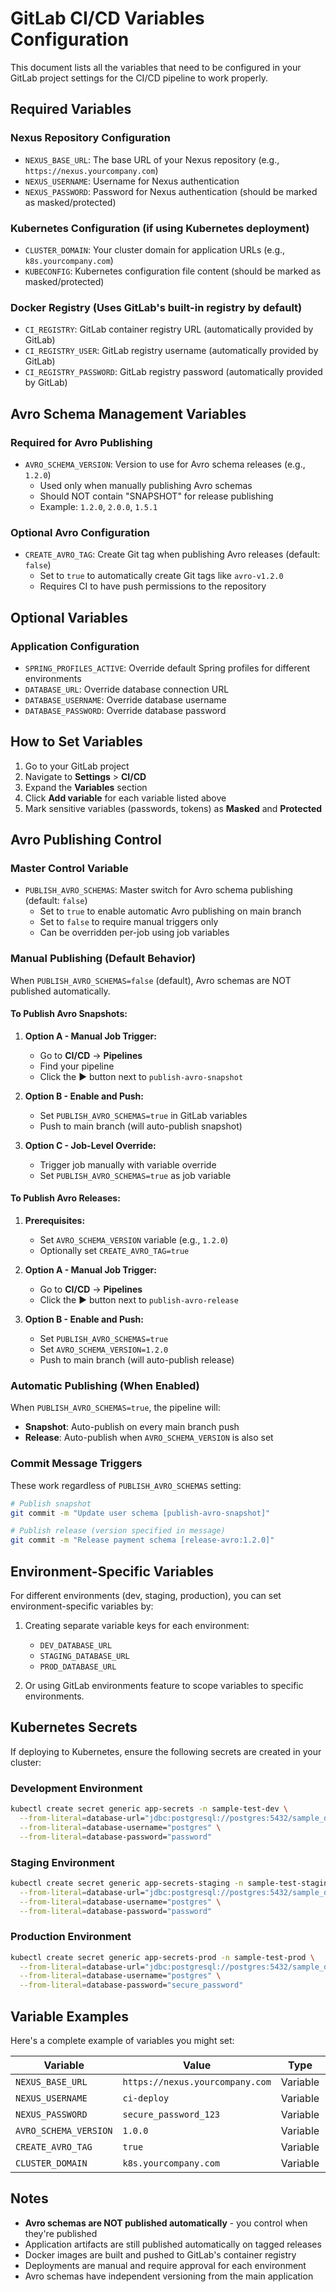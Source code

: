 # GitLab CI/CD Variables Configuration

This document lists all the variables that need to be configured in your GitLab project settings for the CI/CD pipeline to work properly.

## Required Variables

### Nexus Repository Configuration
- `NEXUS_BASE_URL`: The base URL of your Nexus repository (e.g., `https://nexus.yourcompany.com`)
- `NEXUS_USERNAME`: Username for Nexus authentication
- `NEXUS_PASSWORD`: Password for Nexus authentication (should be marked as masked/protected)

### Kubernetes Configuration (if using Kubernetes deployment)
- `CLUSTER_DOMAIN`: Your cluster domain for application URLs (e.g., `k8s.yourcompany.com`)
- `KUBECONFIG`: Kubernetes configuration file content (should be marked as masked/protected)

### Docker Registry (Uses GitLab's built-in registry by default)
- `CI_REGISTRY`: GitLab container registry URL (automatically provided by GitLab)
- `CI_REGISTRY_USER`: GitLab registry username (automatically provided by GitLab)
- `CI_REGISTRY_PASSWORD`: GitLab registry password (automatically provided by GitLab)

## Avro Schema Management Variables

### Required for Avro Publishing
- `AVRO_SCHEMA_VERSION`: Version to use for Avro schema releases (e.g., `1.2.0`)
  - Used only when manually publishing Avro schemas
  - Should NOT contain "SNAPSHOT" for release publishing
  - Example: `1.2.0`, `2.0.0`, `1.5.1`

### Optional Avro Configuration
- `CREATE_AVRO_TAG`: Create Git tag when publishing Avro releases (default: `false`)
  - Set to `true` to automatically create Git tags like `avro-v1.2.0`
  - Requires CI to have push permissions to the repository

## Optional Variables

### Application Configuration
- `SPRING_PROFILES_ACTIVE`: Override default Spring profiles for different environments
- `DATABASE_URL`: Override database connection URL
- `DATABASE_USERNAME`: Override database username
- `DATABASE_PASSWORD`: Override database password

## How to Set Variables

1. Go to your GitLab project
2. Navigate to **Settings** > **CI/CD**
3. Expand the **Variables** section
4. Click **Add variable** for each variable listed above
5. Mark sensitive variables (passwords, tokens) as **Masked** and **Protected**

## Avro Publishing Control

### Master Control Variable
- `PUBLISH_AVRO_SCHEMAS`: Master switch for Avro schema publishing (default: `false`)
  - Set to `true` to enable automatic Avro publishing on main branch
  - Set to `false` to require manual triggers only
  - Can be overridden per-job using job variables

### Manual Publishing (Default Behavior)
When `PUBLISH_AVRO_SCHEMAS=false` (default), Avro schemas are NOT published automatically.

#### To Publish Avro Snapshots:
1. **Option A - Manual Job Trigger:**
   - Go to **CI/CD** → **Pipelines**
   - Find your pipeline 
   - Click the ▶️ button next to `publish-avro-snapshot`

2. **Option B - Enable and Push:**
   - Set `PUBLISH_AVRO_SCHEMAS=true` in GitLab variables
   - Push to main branch (will auto-publish snapshot)

3. **Option C - Job-Level Override:**
   - Trigger job manually with variable override
   - Set `PUBLISH_AVRO_SCHEMAS=true` as job variable

#### To Publish Avro Releases:
1. **Prerequisites:**
   - Set `AVRO_SCHEMA_VERSION` variable (e.g., `1.2.0`)
   - Optionally set `CREATE_AVRO_TAG=true`

2. **Option A - Manual Job Trigger:**
   - Go to **CI/CD** → **Pipelines**
   - Click the ▶️ button next to `publish-avro-release`

3. **Option B - Enable and Push:**
   - Set `PUBLISH_AVRO_SCHEMAS=true` 
   - Set `AVRO_SCHEMA_VERSION=1.2.0`
   - Push to main branch (will auto-publish release)

### Automatic Publishing (When Enabled)
When `PUBLISH_AVRO_SCHEMAS=true`, the pipeline will:
- **Snapshot**: Auto-publish on every main branch push
- **Release**: Auto-publish when `AVRO_SCHEMA_VERSION` is also set

### Commit Message Triggers
These work regardless of `PUBLISH_AVRO_SCHEMAS` setting:

```bash
# Publish snapshot
git commit -m "Update user schema [publish-avro-snapshot]"

# Publish release (version specified in message)
git commit -m "Release payment schema [release-avro:1.2.0]"
```

## Environment-Specific Variables

For different environments (dev, staging, production), you can set environment-specific variables by:

1. Creating separate variable keys for each environment:
   - `DEV_DATABASE_URL`
   - `STAGING_DATABASE_URL`
   - `PROD_DATABASE_URL`

2. Or using GitLab environments feature to scope variables to specific environments.

## Kubernetes Secrets

If deploying to Kubernetes, ensure the following secrets are created in your cluster:

### Development Environment
```bash
kubectl create secret generic app-secrets -n sample-test-dev \
  --from-literal=database-url="jdbc:postgresql://postgres:5432/sample_db_dev" \
  --from-literal=database-username="postgres" \
  --from-literal=database-password="password"
```

### Staging Environment
```bash
kubectl create secret generic app-secrets-staging -n sample-test-staging \
  --from-literal=database-url="jdbc:postgresql://postgres:5432/sample_db_staging" \
  --from-literal=database-username="postgres" \
  --from-literal=database-password="password"
```

### Production Environment
```bash
kubectl create secret generic app-secrets-prod -n sample-test-prod \
  --from-literal=database-url="jdbc:postgresql://postgres:5432/sample_db_prod" \
  --from-literal=database-username="postgres" \
  --from-literal=database-password="secure_password"
```

## Variable Examples

Here's a complete example of variables you might set:

| Variable | Value | Type | Protected |
|----------|-------|------|-----------|
| `NEXUS_BASE_URL` | `https://nexus.yourcompany.com` | Variable | No |
| `NEXUS_USERNAME` | `ci-deploy` | Variable | No |
| `NEXUS_PASSWORD` | `secure_password_123` | Variable | Yes |
| `AVRO_SCHEMA_VERSION` | `1.0.0` | Variable | No |
| `CREATE_AVRO_TAG` | `true` | Variable | No |
| `CLUSTER_DOMAIN` | `k8s.yourcompany.com` | Variable | No |

## Notes

- **Avro schemas are NOT published automatically** - you control when they're published
- Application artifacts are still published automatically on tagged releases
- Docker images are built and pushed to GitLab's container registry
- Deployments are manual and require approval for each environment
- Avro schemas have independent versioning from the main application 